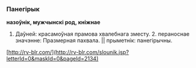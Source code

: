 ### Панегірык
**назоўнік, мужчынскі род, кніжнае**

1. Даўней: красамоўная прамова хвалебнага зместу. 2. пераноснае значэнне: Празмерная пахвала. || прыметнік: панегірычны.

<a rel="author">[http://rv-blr.com/](http://rv-blr.com/slounik.jsp?letterId=0&maskId=0&pageId=2134)</a>
